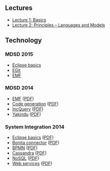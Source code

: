 ## Lectures

* [Lecture 1: Basics](https://github.com/FTSRG/MDSD/wiki/Lecture-01) 
* [Lecture 2: Principles – Languages and Models](https://github.com/FTSRG/MDSD/wiki/Lecture-02) 

## Technology

### MDSD 2015

* [Eclipse basics](https://github.com/FTSRG/MDSD/wiki/2015_eclipse_basics) 
* [EGit](https://github.com/FTSRG/MDSD/wiki/git) 
* [EMF](https://github.com/FTSRG/MDSD/wiki/2015_emf)

### MDSD 2014

* [EMF](https://github.com/FTSRG/MDSD/wiki/emf) ([PDF](http://ftsrg.github.io/mdsd/2014/emf.pdf))
* [Code generation](https://github.com/FTSRG/MDSD/wiki/code_generation) ([PDF](http://ftsrg.github.io/mdsd/2014/code_generation.pdf))
* [IncQuery](https://github.com/FTSRG/MDSD/wiki/incquery) ([PDF](http://ftsrg.github.io/mdsd/2014/incquery.pdf))
* [Yakindu](https://github.com/FTSRG/MDSD/wiki/yakindu) ([PDF](http://ftsrg.github.io/mdsd/2014/yakindu.pdf))

### System Integration 2014

* [Eclipse basics](https://github.com/FTSRG/MDSD/wiki/eclipse_basics) ([PDF](http://ftsrg.github.io/mdsd/2014/eclipse_basics.pdf))
* [Bonita connector](https://github.com/FTSRG/MDSD/wiki/bonita_connector) ([PDF](http://ftsrg.github.io/mdsd/2014/bonita_connector.pdf))
* [BPMN](https://github.com/FTSRG/MDSD/wiki/bpmn) ([PDF](http://ftsrg.github.io/mdsd/2014/bpmn.pdf))
* [Cassandra](https://github.com/FTSRG/MDSD/wiki/cassandra) ([PDF](http://ftsrg.github.io/mdsd/2014/cassandra.pdf))
* [NoSQL](https://github.com/FTSRG/MDSD/wiki/nosql) ([PDF](http://ftsrg.github.io/mdsd/2014/nosql.pdf))
* [Web services](https://github.com/FTSRG/MDSD/wiki/web_services) ([PDF](http://ftsrg.github.io/mdsd/2014/web_services.pdf))